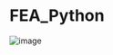 # FEA_Python

![image](https://user-images.githubusercontent.com/66431268/138579856-a103ae59-6fa5-418e-bcbc-c6c335697983.png)
